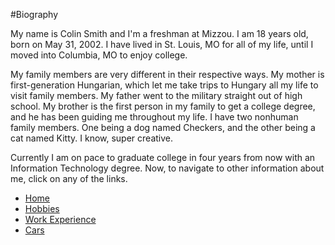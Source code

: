#Biography

My name is Colin Smith and I'm a freshman at Mizzou. I am 18 years old, born on May 31, 2002. 
I have lived in St. Louis, MO for all of my life, until I moved into Columbia, MO to enjoy college.

My family members are very different in their respective ways.
My mother is first-generation Hungarian, which let me take trips to Hungary all my life to visit family members.
My father went to the military straight out of high school.
My brother is the first person in my family to get a college degree, and he has been guiding me throughout my life.
I have two nonhuman family members. One being a dog named Checkers, and the other being a cat named Kitty. I know, super creative.

Currently I am on pace to graduate college in four years from now with an Information Technology degree. 
Now, to navigate to other information about me, click on any of the links.

- [Home](README.md)
- [Hobbies](Hobbies)
- [Work Experience](WorkExperiences)
- [Cars](Cars)
